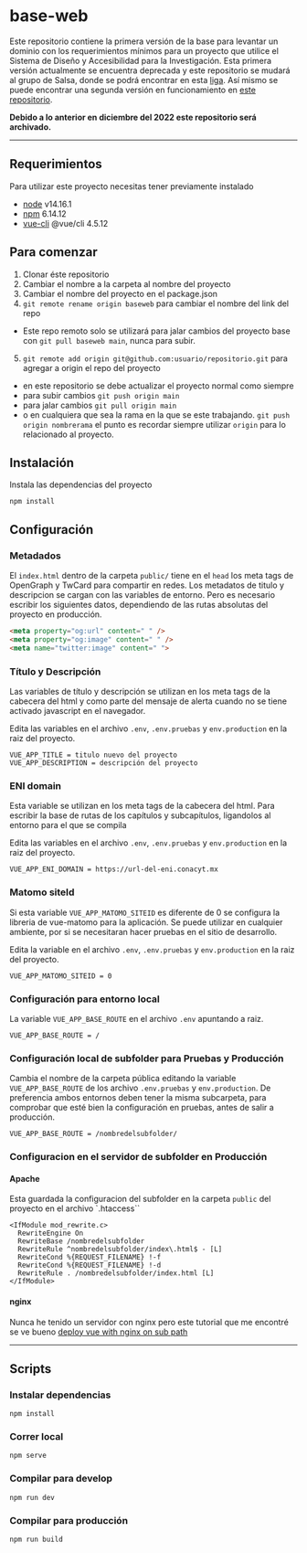 # base-web

Este repositorio contiene la primera versión de la base para levantar un dominio con los requerimientos mínimos para un 
proyecto que utilice el Sistema de Diseño y Accesibilidad para la Investigación. Esta primera versión actualmente se 
encuentra deprecada y este repositorio se mudará al grupo de Salsa, donde se podrá encontrar en esta
[liga](https://github.com/salsa-community/sisdai-baseweb-uno). Así mismo se puede encontrar una segunda versión en funcionamiento en
[este repositorio](https://github.com/salsa-community/sisdai-baseweb).

**Debido a lo anterior en diciembre del 2022 este repositorio será archivado.**

___


## Requerimientos
Para utilizar este proyecto necesitas tener previamente instalado
* [node](https://nodejs.org/en/download/) v14.16.1
* [npm](https://www.npmjs.com/get-npm) 6.14.12
* [vue-cli](https://cli.vuejs.org/guide/installation.html) @vue/cli 4.5.12


## Para comenzar
1. Clonar éste repositorio
2. Cambiar el nombre a la carpeta al nombre del proyecto
3. Cambiar el nombre del proyecto en el package.json
4. `git remote rename origin baseweb` para cambiar el nombre del link del repo 
  * Este repo remoto solo se utilizará para jalar cambios del proyecto base con `git pull baseweb main`, nunca para subir.
5. `git remote add origin git@github.com:usuario/repositorio.git` para agregar a origin el repo del proyecto 
  * en este repositorio se debe actualizar el proyecto normal como siempre
  * para subir cambios `git push origin main` 
  * para jalar cambios `git pull origin main` 
  * o en cualquiera que sea la rama en la que se este trabajando. `git push origin nombrerama` el punto es recordar siempre utilizar `origin` para lo relacionado al proyecto.


## Instalación
Instala las dependencias del proyecto 
```
npm install
```

## Configuración
### Metadados
El `index.html` dentro de la carpeta `public/` tiene en el `head` los meta tags de OpenGraph y TwCard para compartir en redes. Los metadatos de titulo y descripcion se cargan con las variables de entorno. Pero es necesario escribir los siguientes datos, dependiendo de las rutas absolutas del proyecto en producción.

```html
<meta property="og:url" content=" " />
<meta property="og:image" content=" " />
<meta name="twitter:image" content=" ">
```

### Título y Descripción
Las variables de título y descripción se utilizan en los meta tags de la cabecera del html y como parte del mensaje de alerta cuando no se tiene activado javascript en el navegador.

Edita las variables en el archivo `.env`, `.env.pruebas` y `env.production` en la raiz del proyecto.
```
VUE_APP_TITLE = titulo nuevo del proyecto
VUE_APP_DESCRIPTION = descripción del proyecto
```

### ENI domain
Esta variable se utilizan en los meta tags de la cabecera del html. Para escribir la base de rutas de los capítulos y subcapítulos, ligandolos al entorno para el que se compila

Edita las variables en el archivo `.env`, `.env.pruebas` y `env.production` en la raiz del proyecto.
```
VUE_APP_ENI_DOMAIN = https://url-del-eni.conacyt.mx
```

### Matomo siteId
Si esta variable `VUE_APP_MATOMO_SITEID` es diferente de 0 se configura la libreria de vue-matomo para la aplicación. Se puede utilizar en cualquier ambiente, por si se necesitaran hacer pruebas en el sitio de desarrollo.

Edita la variable en el archivo `.env`, `.env.pruebas` y `env.production` en la raiz del proyecto.
```
VUE_APP_MATOMO_SITEID = 0
```

### Configuración para entorno local
La variable `VUE_APP_BASE_ROUTE` en el archivo `.env` apuntando a raiz.
```
VUE_APP_BASE_ROUTE = /
```

### Configuración local de subfolder para Pruebas y Producción
Cambia el nombre de la carpeta pública editando la variable `VUE_APP_BASE_ROUTE` de los archivo `.env.pruebas` y `env.production`. De preferencia ambos entornos deben tener la misma subcarpeta, para comprobar que esté bien la configuración en pruebas, antes de salir a producción.
```
VUE_APP_BASE_ROUTE = /nombredelsubfolder/
```

### Configuracion en el servidor de subfolder en Producción
#### Apache
Esta guardada la configuracion del subfolder en la carpeta `public` del proyecto en el archivo `.htaccess``
```
<IfModule mod_rewrite.c>
  RewriteEngine On
  RewriteBase /nombredelsubfolder
  RewriteRule ^nombredelsubfolder/index\.html$ - [L]
  RewriteCond %{REQUEST_FILENAME} !-f
  RewriteCond %{REQUEST_FILENAME} !-d
  RewriteRule . /nombredelsubfolder/index.html [L]
</IfModule>
```

#### nginx
Nunca he tenido un servidor con nginx pero este tutorial que me encontré se ve bueno
[deploy vue with nginx on sub path](https://medium.com/h-lab/how-to-deploy-vue-with-nginx-on-sub-path-ed8eadbc1bc5)

___

## Scripts 
### Instalar dependencias
```
npm install
```

### Correr local
```
npm serve
```

### Compilar para develop
```
npm run dev
```

### Compilar para producción
```
npm run build
```
